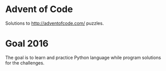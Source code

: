 # Advent of Code
Solutions to http://adventofcode.com/ puzzles.
# Goal 2016
The goal is to learn and practice Python language while program solutions for the challenges.
